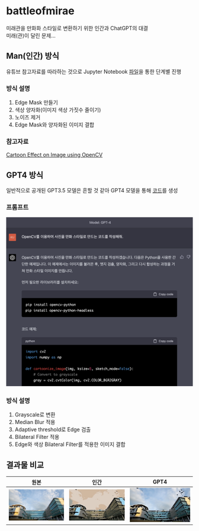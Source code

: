 # battleofmirae
미래관을 만화화 스타일로 변환하기 위한 인간과 ChatGPT의 대결  
미래(관)이 달린 문제...

## Man(인간) 방식
유튜브 참고자료를 따라하는 것으로 Jupyter Notebook [파일](./man.ipynb)을 통한 단계별 진행

### 방식 설명
1. Edge Mask 만들기
2. 색상 양자화(이미지 색상 가짓수 줄이기)
3. 노이즈 제거
4. Edge Mask와 양자화된 이미지 결합

### 참고자료
[Cartoon Effect on Image using OpenCV](https://www.youtube.com/watch?v=2xqvGZS7NCw)

## GPT4 방식
일반적으로 공개된 GPT3.5 모델은 흔할 것 같아 GPT4 모델을 통해 [코드](./gpt4.py)를 생성

### 프롬프트
![GPT프롬프트](./asset/gpt4.png)

### 방식 설명
1. Grayscale로 변환
2. Median Blur 적용
3. Adaptive threshold로 Edge 검출
4. Bilateral Filter 적용
5. Edge와 색상 Bilateral Filter를 적용한 이미지 결합

## 결과물 비교
| 원본 | 인간 | GPT4 |
|-----|-----|------|
|![원본](./input.jpg)|![인간결과물](./asset/man_output.jpg)|![GPT4결과물](./asset/gpt_output.jpg)|
